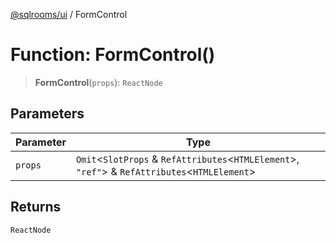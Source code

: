 [@sqlrooms/ui](../index.md) / FormControl

# Function: FormControl()

> **FormControl**(`props`): `ReactNode`

## Parameters

| Parameter | Type |
| ------ | ------ |
| `props` | `Omit`\<`SlotProps` & `RefAttributes`\<`HTMLElement`\>, `"ref"`\> & `RefAttributes`\<`HTMLElement`\> |

## Returns

`ReactNode`
